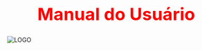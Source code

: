 # <h1 style="color:red;font-size:40px" align="center">Manual do Usuário</h1>
![LOGO](https://user-images.githubusercontent.com/60778277/100552876-b6375800-3268-11eb-9b46-ae76032d2ed3.JPG)
